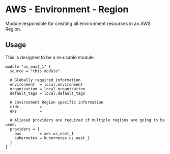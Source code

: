 # AWS - Environment - Region

Module responsible for creating all environment resources in an AWS Region.

## Usage
This is designed to be a re-usable module.

```hcl
module "us_east_1" {
  source = "this module"

  # Globally required information
  environment  = local.environment
  organization = local.organization
  default_tags = local.default_tags

  # Environment Region specific information
  cidr         = 
  eks          = 

  # Aliased providers are required if multiple regions are going to be used.
  providers = {
    aws        = aws.us_east_1
    kubernetes = kubernetes.us_east_1
  }
}
```

